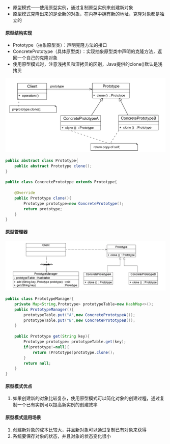 * 原型模式——使用原型实例，通过复制原型实例来创建新对象
* 原型模式克隆出来的是全新的对象，在内存中拥有新的地址，克隆对象都是独立的

#### 原型结构实现

* Prototype（抽象原型类）：声明克隆方法的接口
* ConcretePrototype（具体原型类）：实现抽象原型类中声明的克隆方法，返回一个自己的克隆对象
* 使用原型模式时，注意浅拷贝和深拷贝的区别，Java提供的clone()默认是浅拷贝

![原型模式](picture/原型模式.png)

```JAVA
public abstract class Prototype{
    public abstract Prototype clone();
}

public class ConcretePrototype extends Prototype{

    @Override
    public Prototype clone(){
        Prototype prototype=new ConcretePrototype();
        return prototype;
    }
}
```

#### 原型管理器

![圆形管理侧](picture/圆形管理侧.png)

```java
public class PrototypeManager{
    private Map<String,Prototype> prototypeTable=new HashMap<>();
    public PrototypeManager(){
        prototypeTable.put("A",new ConcretePrototypeA());
        prototypeTable.put("B",new ConcretePrototypeB());
    }

    public Prototype get(String key){
        Prototype prototype= prototypeTable.get(key);
        if(prototype!=null){
            return (Prototype)prototype.clone();
        }
        return null;
    }
}
```

#### 原型模式优点

1. 如果创建新的对象比较复杂，使用原型模式可以简化对象的创建过程，通过复制一个已有实例可以提高新实例的创建效率

#### 原型模式适用场景

1. 创建新对象的成本比较大，并且新对象可以通过复制已有对象来获得
2. 系统要保存对象的状态，并且对象的状态变化很小
